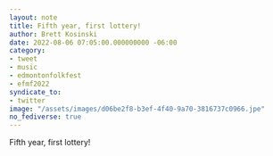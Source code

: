 ```yaml
---
layout: note
title: Fifth year, first lottery!
author: Brett Kosinski
date: 2022-08-06 07:05:00.000000000 -06:00
category:
- tweet
- music
- edmontonfolkfest
- efmf2022
syndicate_to:
- twitter
image: "/assets/images/d06be2f8-b3ef-4f40-9a70-3816737c0966.jpe"
no_fediverse: true
---
```

Fifth year, first lottery!